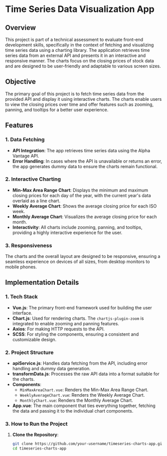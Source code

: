 # Time Series Data Visualization App

## Overview

This project is part of a technical assessment to evaluate front-end development skills, specifically in the context of fetching and visualizing time series data using a charting library. The application retrieves time series data from an external API and presents it in an interactive and responsive manner. The charts focus on the closing prices of stock data and are designed to be user-friendly and adaptable to various screen sizes.

## Objective

The primary goal of this project is to fetch time series data from the provided API and display it using interactive charts. The charts enable users to view the closing prices over time and offer features such as zooming, panning, and tooltips for a better user experience.

## Features

### 1. Data Fetching

- **API Integration**: The app retrieves time series data using the Alpha Vantage API.
- **Error Handling**: In cases where the API is unavailable or returns an error, the app generates dummy data to ensure the charts remain functional.

### 2. Interactive Charting

- **Min-Max Area Range Chart**: Displays the minimum and maximum closing prices for each day of the year, with the current year's data overlaid as a line chart.
- **Weekly Average Chart**: Shows the average closing price for each ISO week.
- **Monthly Average Chart**: Visualizes the average closing price for each month.
- **Interactivity**: All charts include zooming, panning, and tooltips, providing a highly interactive experience for the user.

### 3. Responsiveness

The charts and the overall layout are designed to be responsive, ensuring a seamless experience on devices of all sizes, from desktop monitors to mobile phones.

## Implementation Details

### 1. Tech Stack

- **Vue.js**: The primary front-end framework used for building the user interface.
- **Chart.js**: Used for rendering charts. The `chartjs-plugin-zoom` is integrated to enable zooming and panning features.
- **Axios**: For making HTTP requests to the API.
- **SCSS**: For styling the components, ensuring a consistent and customizable design.

### 2. Project Structure

- **apiService.js**: Handles data fetching from the API, including error handling and dummy data generation.
- **transformData.js**: Processes the raw API data into a format suitable for the charts.
- **Components**:
  - `MinMaxAreaChart.vue`: Renders the Min-Max Area Range Chart.
  - `WeeklyAverageChart.vue`: Renders the Weekly Average Chart.
  - `MonthlyChart.vue`: Renders the Monthly Average Chart.
- **App.vue**: The main component that ties everything together, fetching the data and passing it to the individual chart components.

### 3. How to Run the Project

1. **Clone the Repository**:
   ```bash
   git clone https://github.com/your-username/timeseries-charts-app.git
   cd timeseries-charts-app
   ```
